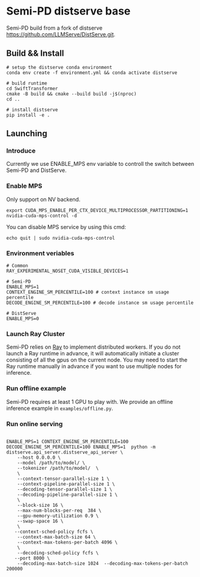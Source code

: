 # Semi-PD distserve base

Semi-PD build from a fork of distserve https://github.com/LLMServe/DistServe.git.

## Build && Install
```shell
# setup the distserve conda environment
conda env create -f environment.yml && conda activate distserve

# build runtime
cd SwiftTransformer
cmake -B build && cmake --build build -j$(nproc)
cd ..

# install distserve
pip install -e .
```

## Launching

### Introduce

Currently we use ENABLE_MPS env variable to controll the switch between Semi-PD and DistServe.


### Enable MPS 
Only support on NV backend.

```shell
export CUDA_MPS_ENABLE_PER_CTX_DEVICE_MULTIPROCESSOR_PARTITIONING=1
nvidia-cuda-mps-control -d
```

You can disable MPS service by using this cmd:
```shell
echo quit | sudo nvidia-cuda-mps-control
```


### Environment veriables
```shell
# Common
RAY_EXPERIMENTAL_NOSET_CUDA_VISIBLE_DEVICES=1

# Semi-PD
ENABLE_MPS=1
CONTEXT_ENGINE_SM_PERCENTILE=100 # context instance sm usage percentile
DECODE_ENGINE_SM_PERCENTILE=100 # decode instance sm usage percentile

# DistServe
ENABLE_MPS=0

```

### Launch Ray Cluster

Semi-PD relies on [Ray](https://ray.io) to implement distributed workers. If you do not launch a Ray runtime in advance, it will automatically initiate a cluster consisting of all the gpus on the current node. You may need to start the Ray runtime manually in advance if you want to use multiple nodes for inference.

### Run offline example

Semi-PD requires at least 1 GPU to play with. We provide an offline inference example in `examples/offline.py`.

### Run online serving

```shell

ENABLE_MPS=1 CONTEXT_ENGINE_SM_PERCENTILE=100 DECODE_ENGINE_SM_PERCENTILE=100 ENABLE_MPS=1  python -m distserve.api_server.distserve_api_server \
    --host 0.0.0.0 \
    --model /path/to/model/ \
    --tokenizer /path/to/model/  \
    \
    --context-tensor-parallel-size 1 \
    --context-pipeline-parallel-size 1 \
    --decoding-tensor-parallel-size 1 \
    --decoding-pipeline-parallel-size 1 \
    \
    --block-size 16 \
    --max-num-blocks-per-req  384 \
    --gpu-memory-utilization 0.9 \
    --swap-space 16 \
    \
   --context-sched-policy fcfs \
    --context-max-batch-size 64 \
    --context-max-tokens-per-batch 4096 \
    \
    --decoding-sched-policy fcfs \
   --port 8000 \
    --decoding-max-batch-size 1024  --decoding-max-tokens-per-batch 200000 

```


